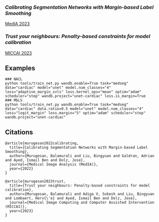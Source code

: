 ### *Calibrating Segmentation Networks with Margin-based Label Smoothing* 
[MedIA 2023](https://arxiv.org/abs/2209.09641)

### *Trust your neighbours: Penalty-based constraints for model calibration* 
[MICCAI 2023](https://arxiv.org/abs/2303.06268)

## Examples
```
### NACL
python tools/train_net.py wandb.enable=True task="medseg" data="cardiac" model="unet" model.num_classes="4" loss="adaptive_margin_svls" loss.kernel_ops="mean" optim="adam" scheduler="step" wandb.project="unet-cardiac" loss.is_margin=True
### MbLS
python tools/train_net.py wandb.enable=True task="medseg" data="cardiac" data.ratio=0.5 model="unet" model.num_classes="4" loss="logit_margin" loss.margin="5" optim="adam" scheduler="step" wandb.project="unet-cardiac"
```

## Citations
```
@article{murugesan2022calibrating,
  title={Calibrating Segmentation Networks with Margin-based Label Smoothing},
  author={Murugesan, Balamurali and Liu, Bingyuan and Galdran, Adrian and Ayed, Ismail Ben and Dolz, Jose},
  journal={Medical Image Analysis (MedIA)},
  year={2022}
}
```

```
@article{murugesan2023trust,
  title={Trust your neighbours: Penalty-based constraints for model calibration},
  author={Murugesan, Balamurali and Adiga V, Sukesh and Liu, Bingyuan and Lombaert, Herv{\'e} and Ayed, Ismail Ben and Dolz, Jose},
  journal={Medical Image Computing and Computer Assisted Intervention (MICCAI)},
  year={2023}
}
```
